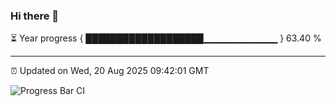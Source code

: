 ### Hi there 👋

⏳ Year progress { ███████████████████▁▁▁▁▁▁▁▁▁▁▁ } 63.40 %

---

⏰ Updated on Wed, 20 Aug 2025 09:42:01 GMT

![Progress Bar CI](https://github.com/IshwaranRudhara/GIT-ACTION/workflows/Progress%20Bar%20CI/badge.svg)
